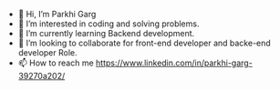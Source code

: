 - 👋 Hi, I’m Parkhi Garg
- 👀 I’m interested in coding and solving problems.
- 🌱 I’m currently learning Backend development.
- 💞️ I’m looking to collaborate for front-end developer and backe-end developer Role.
- 📫 How to reach me  https://www.linkedin.com/in/parkhi-garg-39270a202/


